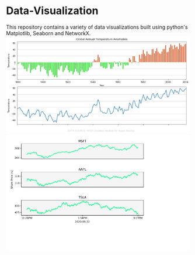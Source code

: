 # Data-Visualization
This repository contains a variety of data visualizations built using python's Matplotlib, Seaborn and NetworkX. <br>
![alt text](https://github.com/wesleyLaurence/Data-Visualization/blob/main/images/Global%20Temperature%20Anomalies.png)
![alt text](https://github.com/wesleyLaurence/Stock-Market-Analytics/blob/master/data/stock-prices.png?raw=true)


